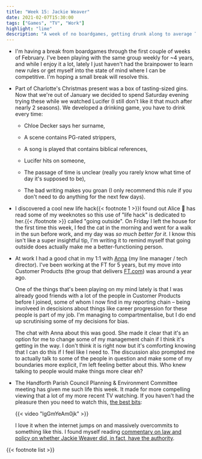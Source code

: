 ```yaml
---
title: "Week 15: Jackie Weaver"
date: 2021-02-07T15:30:00
tags: ["Games", "TV", "Work"]
highlight: "lime"
description: "A week of no boardgames, getting drunk along to average TV, surprising life hacks, and the question on everybody's lips: did Jackie Weaver have the authority?"
---
```


  * I'm having a break from boardgames through the first couple of weeks of February. I've been playing with the same group weekly for ~4 years, and while I enjoy it a lot, lately I just haven't had the brainpower to learn new rules or get myself into the state of mind where I can be competitive. I'm hoping a small break will resolve this.

  * Part of Charlotte's Christmas present was a box of tasting-sized gins. Now that we're out of January we decided to spend Saturday evening trying these while we watched Lucifer (I still don't like it that much after nearly 2 seasons). We developed a drinking game, you have to drink every time:

    * Chloe Decker says her surname,

    * A scene contains PG-rated strippers,

    * A song is played that contains biblical references,

    * Lucifer hits on someone,

    * The passage of time is unclear (really you rarely know what time of day it's supposed to be),

    * The bad writing makes you groan (I only recommend this rule if you don't need to do anything for the next few days).

  * I discovered a cool new life hack{{< footnote 1 >}}I found out Alice :wave: has read some of my weeknotes so this use of "life hack" is dedicated to her.{{< /footnote >}} called "going outside". On Friday I left the house for the first time this week, I fed the cat in the morning and went for a walk in the sun before work, and my day was _so much better for it_. I know this isn't like a super insightful tip, I'm writing it to remind myself that going outside does actually make me a better-functioning person.

  * At work I had a good chat in my 1:1 with [Anna](https://www.annashipman.co.uk/) (my line manager / tech director). I've been working at the FT for 5 years, but my move into Customer Products (the group that delivers [FT.com](https://www.ft.com/)) was around a year ago.
  
    One of the things that's been playing on my mind lately is that I was already good friends with a lot of the people in Customer Products before I joined, some of whom I now find in my reporting chain – being involveed in descisions about things like career progression for these people is part of my job. I'm managing to compartmentalise, but I do end up scrutinising some of my decisions for bias.

    The chat with Anna about this was good. She made it clear that it's an option for me to change some of my management chain if I think it's getting in the way. I don't think it is right now but it's comforting knowing that I can do this if I feel like I need to. The discussion also prompted me to actually talk to some of the people in question and make some of my boundaries more explicit, I'm left feeling better about this. Who knew talking to people would make things more clear eh?

  * The Handforth Parish Council Planning & Environment Committee meeting has given me such life this week. It made for more compelling viewing that a lot of my more recent TV watching. If you haven't had the pleasure then you need to watch this, [the best bits](https://youtu.be/lgGmYeAm0jk):

    {{< video "lgGmYeAm0jk" >}}

    I love it when the internet jumps on and massively overcommits to something like this. I found myself reading [commentary on law and policy on whether Jackie Weaver did, in fact, have the authority](https://davidallengreen.com/2021/02/did-jackie-weaver-have-the-authority-the-law-and-policy-of-that-handforth-parish-council-meeting/).

{{< footnote list >}}
